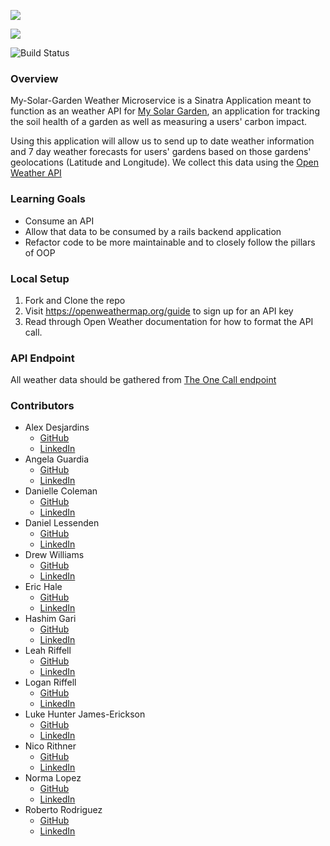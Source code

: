 ![](https://img.shields.io/badge/Rails-5.2.4.3-informational?style=flat&logo=<LOGO_NAME>&logoColor=white&color=2bbc8a)    

![](https://img.shields.io/badge/Ruby-2.5.3-informational?style=flat&logo=<LOGO_NAME>&logoColor=white&color=2bbc8a)

![Build Status](https://travis-ci.com/My-Solar-Garden/weather_microservice.svg?branch=main)


### Overview

My-Solar-Garden Weather Microservice is a Sinatra Application meant to function as an weather API for [My Solar Garden](https://solar-garden-fe.herokuapp.com/),  an application for tracking the soil health of a garden as well as measuring a users' carbon impact.

Using this application will allow us to send up to date weather information and 7 day weather forecasts for users' gardens based on those gardens' geolocations (Latitude and Longitude). We collect this data using the [Open Weather API](https://openweathermap.org/)


### Learning Goals

* Consume an API 
* Allow that data to be consumed by a rails backend application
* Refactor code to be more maintainable and to closely follow the pillars of OOP


### Local Setup

1. Fork and Clone the repo
2. Visit https://openweathermap.org/guide to sign up for an API key
3. Read through Open Weather documentation for how to format the API call.


### API Endpoint
 
 All weather data should be gathered from [The One Call endpoint](https://openweathermap.org/api/one-call-api)
  
### Contributors

  * Alex Desjardins
    * [GitHub](https://github.com/moosehandlr)
    * [LinkedIn](https://www.linkedin.com/in/alex-desjardins-59297b8b/)
  * Angela Guardia
    * [GitHub](https://github.com/AngelaGuardia)
    * [LinkedIn](https://www.linkedin.com/in/angela-guardia/)
  * Danielle Coleman
    * [GitHub](https://github.com/dcoleman21)
    * [LinkedIn](https://www.linkedin.com/in/danielle-coleman-86ab3b13/)
  * Daniel Lessenden
    * [GitHub](https://github.com/D-Lessenden)
    * [LinkedIn](https://www.linkedin.com/in/lessenden/)
  * Drew Williams
    * [GitHub](https://github.com/drewwilliams5280)
    * [LinkedIn](https://www.linkedin.com/in/drewwilliams5280/)
  * Eric Hale
    * [GitHub](https://github.com/EHale64)
    * [LinkedIn](https://www.linkedin.com/in/eric-hale-656843155/)
  * Hashim Gari
    * [GitHub](https://github.com/hashmaster3k)
    * [LinkedIn](https://www.linkedin.com/in/hashim-gari/)
  * Leah Riffell
    * [GitHub](https://github.com/leahriffell)
    * [LinkedIn](https://www.linkedin.com/in/leah-riffell/)
  * Logan Riffell
    * [GitHub](https://github.com/lkriffell)
    * [LinkedIn](https://www.linkedin.com/in/logan-riffell/)
  * Luke Hunter James-Erickson
    * [GitHub](https://github.com/LHJE)
    * [LinkedIn](https://www.linkedin.com/in/luke-hunter-james-erickson-b65682143/)
  * Nico Rithner 
    * [GitHub](https://github.com/nicorithner)
    * [LinkedIn](https://www.linkedin.com/in/nicorithner/)
  * Norma Lopez 
    * [GitHub](https://github.com/IamNorma)
    * [LinkedIn](https://www.linkedin.com/in/norma-lopez/)
  * Roberto Rodriguez 
    * [GitHub](https://github.com/robertorodriguez12)
    * [LinkedIn](https://www.linkedin.com/in/roberto-j-rodriguez12/)
 

